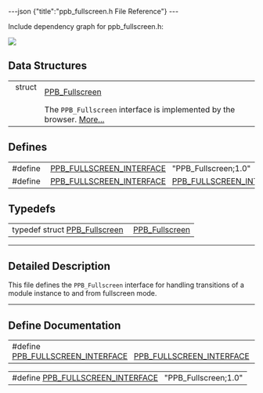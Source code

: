 ---json {"title":"ppb\_fullscreen.h File Reference"} ---

Include dependency graph for ppb\_fullscreen.h:

![](/docs/native-client/pepper_beta/c/ppb__fullscreen_8h__incl.png)

Data Structures
---------------

<table><tbody><tr class="odd"><td style="text-align: right;">struct  </td><td><a href="/docs/native-client/pepper_beta/c/struct_p_p_b___fullscreen__1__0/" class="el">PPB_Fullscreen</a></td></tr><tr class="even"><td style="text-align: right;"> </td><td>The <code>PPB_Fullscreen</code> interface is implemented by the browser. <a href="/docs/native-client/pepper_beta/c/struct_p_p_b___fullscreen__1__0#details">More...</a><br />
</td></tr></tbody></table>

Defines
-------

<table><tbody><tr class="odd"><td style="text-align: right;">#define </td><td><a href="/docs/native-client/pepper_beta/c/ppb__fullscreen_8h#a4c01a722d680c2ddb2acb8eb84567b96" class="el">PPB_FULLSCREEN_INTERFACE</a>   "PPB_Fullscreen;1.0"</td></tr><tr class="even"><td style="text-align: right;">#define </td><td><a href="/docs/native-client/pepper_beta/c/ppb__fullscreen_8h#ac9eade8043cf2d61bf195d9fa880fb34" class="el">PPB_FULLSCREEN_INTERFACE</a>   <a href="/docs/native-client/pepper_beta/c/ppb__fullscreen_8h#a4c01a722d680c2ddb2acb8eb84567b96" class="el">PPB_FULLSCREEN_INTERFACE</a></td></tr></tbody></table>

Typedefs
--------

<table><tbody><tr class="odd"><td style="text-align: right;">typedef struct <a href="/docs/native-client/pepper_beta/c/struct_p_p_b___fullscreen__1__0/" class="el">PPB_Fullscreen</a> </td><td><a href="/docs/native-client/pepper_beta/c/group___interfaces#ga965dcf552ef79d1a41e0c24db2cf5c3c" class="el">PPB_Fullscreen</a></td></tr></tbody></table>

------------------------------------------------------------------------

<span id="details" class="anchor" style="margin: 0;"></span>

Detailed Description
--------------------

This file defines the `PPB_Fullscreen` interface for handling transitions of a module instance to and from fullscreen mode.

------------------------------------------------------------------------

Define Documentation
--------------------

<span id="ac9eade8043cf2d61bf195d9fa880fb34" class="anchor" style="margin: 0;"></span>

<table><tbody><tr class="odd"><td>#define <a href="/docs/native-client/pepper_beta/c/ppb__fullscreen_8h#ac9eade8043cf2d61bf195d9fa880fb34" class="el">PPB_FULLSCREEN_INTERFACE</a>   <a href="/docs/native-client/pepper_beta/c/ppb__fullscreen_8h#a4c01a722d680c2ddb2acb8eb84567b96" class="el">PPB_FULLSCREEN_INTERFACE</a></td></tr></tbody></table>

<span id="a4c01a722d680c2ddb2acb8eb84567b96" class="anchor" style="margin: 0;"></span>

<table><tbody><tr class="odd"><td>#define <a href="/docs/native-client/pepper_beta/c/ppb__fullscreen_8h#a4c01a722d680c2ddb2acb8eb84567b96" class="el">PPB_FULLSCREEN_INTERFACE</a>   "PPB_Fullscreen;1.0"</td></tr></tbody></table>
